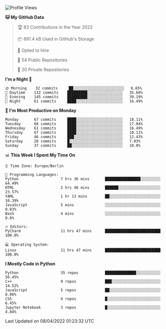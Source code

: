 <!--START_SECTION:waka-->
![Profile Views](http://img.shields.io/badge/Profile%20Views-3-blue)

**🐱 My GitHub Data** 

> 🏆 83 Contributions in the Year 2022
 > 
> 📦 891.4 kB Used in GitHub's Storage 
 > 
> 💼 Opted to Hire
 > 
> 📜 54 Public Repositories 
 > 
> 🔑 20 Private Repositories  
 > 
**I'm a Night 🦉** 

```text
🌞 Morning    32 commits     ██░░░░░░░░░░░░░░░░░░░░░░░   8.65% 
🌆 Daytime    132 commits    █████████░░░░░░░░░░░░░░░░   35.68% 
🌃 Evening    145 commits    █████████░░░░░░░░░░░░░░░░   39.19% 
🌙 Night      61 commits     ████░░░░░░░░░░░░░░░░░░░░░   16.49%

```
📅 **I'm Most Productive on Monday** 

```text
Monday       67 commits     ████░░░░░░░░░░░░░░░░░░░░░   18.11% 
Tuesday      66 commits     ████░░░░░░░░░░░░░░░░░░░░░   17.84% 
Wednesday    61 commits     ████░░░░░░░░░░░░░░░░░░░░░   16.49% 
Thursday     67 commits     ████░░░░░░░░░░░░░░░░░░░░░   18.11% 
Friday       46 commits     ███░░░░░░░░░░░░░░░░░░░░░░   12.43% 
Saturday     26 commits     █░░░░░░░░░░░░░░░░░░░░░░░░   7.03% 
Sunday       37 commits     ██░░░░░░░░░░░░░░░░░░░░░░░   10.0%

```


📊 **This Week I Spent My Time On** 

```text
⌚︎ Time Zone: Europe/Berlin

💬 Programming Languages: 
Python                   7 hrs 36 mins       ████████████████░░░░░░░░░   64.49% 
HTML                     2 hrs 46 mins       ██████░░░░░░░░░░░░░░░░░░░   23.57% 
YAML                     1 hr 13 mins        ██░░░░░░░░░░░░░░░░░░░░░░░   10.39% 
JavaScript               5 mins              ░░░░░░░░░░░░░░░░░░░░░░░░░   0.83% 
Bash                     4 mins              ░░░░░░░░░░░░░░░░░░░░░░░░░   0.6%

🔥 Editors: 
PyCharm                  11 hrs 47 mins      █████████████████████████   100.0%

💻 Operating System: 
Linux                    11 hrs 47 mins      █████████████████████████   100.0%

```

**I Mostly Code in Python** 

```text
Python                   35 repos            ██████████████░░░░░░░░░░░   56.45% 
C++                      9 repos             ███░░░░░░░░░░░░░░░░░░░░░░   14.52% 
JavaScript               5 repos             ██░░░░░░░░░░░░░░░░░░░░░░░   8.06% 
CSS                      4 repos             █░░░░░░░░░░░░░░░░░░░░░░░░   6.45% 
Jupyter Notebook         3 repos             █░░░░░░░░░░░░░░░░░░░░░░░░   4.84%

```



 Last Updated on 08/04/2022 01:23:32 UTC
<!--END_SECTION:waka-->　　

